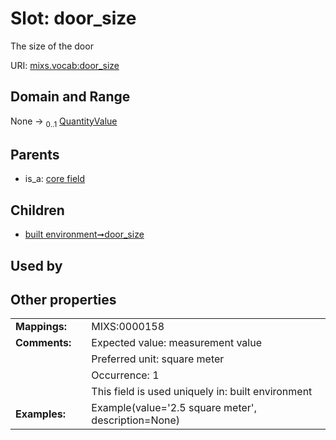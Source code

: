 
# Slot: door_size


The size of the door

URI: [mixs.vocab:door_size](https://w3id.org/mixs/vocab/door_size)


## Domain and Range

None &#8594;  <sub>0..1</sub> [QuantityValue](QuantityValue.md)

## Parents

 *  is_a: [core field](core_field.md)

## Children

 *  [built environment➞door_size](built_environment_door_size.md)

## Used by


## Other properties

|  |  |  |
| --- | --- | --- |
| **Mappings:** | | MIXS:0000158 |
| **Comments:** | | Expected value: measurement value |
|  | | Preferred unit: square meter |
|  | | Occurrence: 1 |
|  | | This field is used uniquely in: built environment |
| **Examples:** | | Example(value='2.5 square meter', description=None) |

